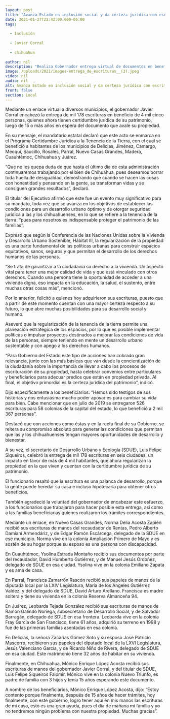 ```yaml
---
layout: post
title: "Avanza Estado en inclusión social y da certeza jurídica con escrituras a 1,178 familias"
date: 2021-01-27T22:42:00.000-06:00
tags:
  
  - Inclusión
  
  - Javier Corral
  
  - chihuahua
  
author: nil
description: "Realiza Gobernador entrega virtual de documentos en beneficio de más de 4 mil chihuahuenses de los municipios de Delicias, Jiménez, Camargo, Meoqui, Saucillo, Rosales, Parral, Nuevo Casas Grandes, Madera, Cuauhtémoc, Chihuahua y Juárez"
image: /uploads/2021/images-entrega_de_escrituras__(3).jpeg
video: nil
audio: nil
alt: Avanza Estado en inclusión social y da certeza jurídica con escrituras a 1,178 familias
front: false
section: Local
---
```


Mediante un enlace virtual a diversos municipios, el gobernador Javier Corral encabezó la entrega de mil 178 escrituras en beneficio de 4 mil cinco personas, quienes ahora tienen certidumbre jurídica de su patrimonio, luego de 15 o más años en espera del documento que avale su propiedad.

En su mensaje, el mandatario estatal declaró que este acto se enmarca en el Programa Certidumbre Jurídica a la Tenencia de la Tierra, con el cual se benefició a habitantes de los municipios de Delicias, Jiménez, Camargo, Meoqui, Saucillo, Rosales, Parral, Nuevo Casas Grandes, Madera, Cuauhtémoc, Chihuahua y Juárez.

“Que no les quepa duda de que hasta el último día de esta administración continuaremos trabajando por el bien de Chihuahua, pues deseamos borrar toda huella de desigualdad, demostrando que cuando se hacen las cosas con honestidad y pensando en la gente, se transforman vidas y se consiguen grandes resultados”, declaró.

El titular del Ejecutivo afirmó que este fue un evento muy significativo para su mandato, toda vez que se avanza en los objetivos de establecer las condiciones para un desarrollo urbano óptimo y de otorgar seguridad jurídica a las y los chihuahuenses, en lo que se refiere a la tenencia de la tierra: “pues para nosotros es indispensable proteger el patrimonio de las familias”.

Expresó que según la Conferencia de las Naciones Unidas sobre la Vivienda y Desarrollo Urbano Sostenible, Hábitat III, la regularización de la propiedad es una parte fundamental de las políticas urbanas para construir espacios equitativos, sanos, seguros y que permitan el desarrollo de los derechos humanos de las personas.

“Se trata de garantizar a la ciudadanía su derecho a la vivienda. Un aspecto vital para tener una mejor calidad de vida y que está vinculado con otros derechos. Cuando una persona tiene la oportunidad de acceder a una vivienda digna, eso impacta en la educación, la salud, el sustento, entre muchas otras cosas más”, mencionó.

Por lo anterior, felicitó a quienes hoy adquirieron sus escrituras, puesto que a partir de este momento cuentan con una mayor certeza respecto a su futuro, lo que abre muchas posibilidades para su desarrollo social y humano.

Aseveró que la regularización de la tenencia de la tierra permite una planeación estratégica de los espacios, por lo que es posible implementar políticas o impulsar proyectos destinados a mejorar las condiciones de vida de las personas, siempre teniendo en mente un desarrollo urbano sustentable y con apego a los derechos humanos.

“Para Gobierno del Estado este tipo de acciones han cobrado gran relevancia, junto con las más básicas que van desde la concientización de la ciudadanía sobre la importancia de llevar a cabo los procesos de escrituración de su propiedad, hasta celebrar convenios entre particulares y beneficiarios para adecuar predios que están en propiedad privada. Al final, el objetivo primordial es la certeza jurídica del patrimonio”, indicó.

Dijo específicamente a los beneficiarios: “Hemos sido testigos de sus historias y nos entusiasma mucho poder apoyarles para cambiar su vida para bien. Cabe mencionar que en julio de 2019 se entregaron 526 escrituras para 58 colonias de la capital del estado, lo que benefició a 2 mil 367 personas”.

Destacó que con acciones como éstas y en la recta final de su Gobierno, se reitera su compromiso absoluto para generar las condiciones que permitan que las y los chihuahuenses tengan mayores oportunidades de desarrollo y bienestar.

A su vez, el secretario de Desarrollo Urbano y Ecología (SDUE), Luis Felipe Siqueiros, celebró la entrega de mil 178 escrituras en seis ciudades, un impacto en favor de más de 4 mil habitantes, que ahora regularizan la propiedad en la que viven y cuentan con la certidumbre jurídica de su patrimonio.

El funcionario resaltó que la escritura es una palanca de desarrollo, porque la gente puede heredar su casa e incluso hipotecarla para obtener otros beneficios.

También agradeció la voluntad del gobernador de encabezar este esfuerzo, a los funcionarios que trabajaron para hacer posible esta entrega, así como a las familias beneficiarias quienes realizaron los trámites correspondientes.

Mediante un enlace, en Nuevo Casas Grandes, Norma Delia Acosta Zapién recibió sus escrituras de manos del recaudador de Rentas, Pedro Alberto Damiani Armendáriz, y de Edgar Ramón  Escárcega, delegado de la SDUE en ese municipio. Norma vive en la colonia Ampliación Primero de Mayo y es sostén de su hogar porque su esposo es una persona con discapacidad.

En Cuauhtémoc, Ysolina Estrada Montaño recibió sus documentos por parte del recaudador, David Humberto Gutiérrez, y de Manuel Jesús Ordoñez, delegado de SDUE en esa ciudad.  Ysolina vive en la colonia Emiliano Zapata y es ama de casa.

En Parral, Francisca Zamarrón Rascón recibió sus papeles de manos de la diputada local por la LXIV Legislatura, María de los Ángeles Gutiérrez Valdez, y del delegado de SDUE, David Arturo Arellano. Francisca es madre soltera y tiene su vivienda en la colonia Reserva Almanceña 94.

En Juárez, Leobarda Tejada González recibió sus escrituras de manos de Ramón Galindo Noriega, subsecretario de Desarrollo Social, y de Salvador Barragán, delegado de SDUE en esa frontera. Leobarda vive en la colonia Fray García de San Francisco, tiene 61 años, adquirió su terreno en 1998 y fue de las primeras familias asentadas en esa colonia.

En Delicias, la señora Zacarías Gómez Soto y su esposo José Patricio Mascorro, recibieron sus papeles del diputado local de la LXVI Legislatura, Jesús Valenciano García, y de Ricardo Niño de Rivera, delegado de SDUE en esa ciudad. Este matrimonio tiene 32 años de habitar en su vivienda.

Finalmente, en Chihuahua, Mónico Enrique López Acosta recibió sus escrituras de manos del gobernador Javier Corral, y del titular de SDUE, Luis Felipe Siqueiros Falomir. Mónico vive en la colonia Nuevo Triunfo, es padre de familia con 3 hijos y tenía 15 años esperando este documento.

A nombre de los beneficiarios, Mónico Enrique López Acosta, dijo: “Estoy contento porque finalmente, después de 15 años de hacer trámites, hoy finalmente, con este gobierno, logro tener aquí en mis manos las escrituras de mi casa, esto es una gran ayuda, pues el día de mañana mi familia y yo no tendremos ningún problema con nuestra propiedad. Muchas gracias”.